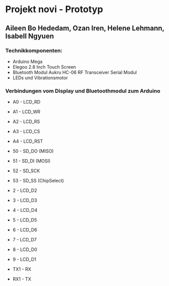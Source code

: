 # Projekt novi - Prototyp 
## Aileen Bo Hededam, Ozan Iren, Helene Lehmann, Isabell Ngyuen

### Technikkomponenten: 
- Arduino Mega
- Elegoo 2.8 Inch Touch Screen
- Bluetooth Modul Aukru HC-06 RF Transceiver Serial Modul
- LEDs und Vibrationsmotor

### Verbindungen vom Display und Bluetoothmodul zum Arduino 
- A0 - LCD_RD
- A1 - LCD_WR
- A2 - LCD_RS
- A3 - LCD_CS
- A4 - LCD_RST

- 50 - SD_DO (MISO)
- 51 - SD_DI (MOSI)
- 52 - SD_SCK
- 53 - SD_SS (ChipSelect)

- 2 - LCD_D2
- 3 - LCD_D3
- 4 - LCD_D4
- 5 - LCD_D5
- 6 - LCD_D6
- 7 - LCD_D7
- 8 - LCD_D0
- 9 - LCD_D1

- TX1 - RX
- RX1 - TX
